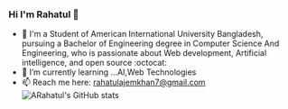 ### Hi I'm Rahatul 👋

- 🔭 I'm a Student of American International University Bangladesh, pursuing a Bachelor of Engineering degree in Computer Science And Engineering, who is passionate about Web development, Artificial intelligence, and open source :octocat:
- 🌱 I’m currently learning ...AI,Web Technologies 
- 📫 Reach me here: rahatulajemkhan7@gmail.com
![ARahatul's GitHub stats](https://github-readme-stats.vercel.app/api?username=rahaatul&show_icons=true&theme=radical)
